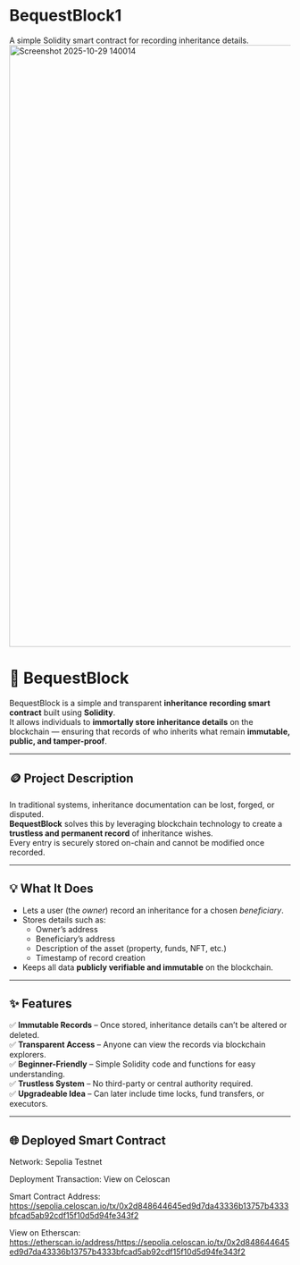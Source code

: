 # BequestBlock1
A simple Solidity smart contract for recording inheritance details.
<img width="1915" height="1077" alt="Screenshot 2025-10-29 140014" src="https://github.com/user-attachments/assets/994ad1e3-3ffd-417c-af9a-e1204396f37f" />
# 🧱 BequestBlock

BequestBlock is a simple and transparent **inheritance recording smart contract** built using **Solidity**.  
It allows individuals to **immortally store inheritance details** on the blockchain — ensuring that records of who inherits what remain **immutable, public, and tamper-proof**.

---

## 🪙 Project Description

In traditional systems, inheritance documentation can be lost, forged, or disputed.  
**BequestBlock** solves this by leveraging blockchain technology to create a **trustless and permanent record** of inheritance wishes.  
Every entry is securely stored on-chain and cannot be modified once recorded.

---

## 💡 What It Does

- Lets a user (the *owner*) record an inheritance for a chosen *beneficiary*.
- Stores details such as:
  - Owner’s address  
  - Beneficiary’s address  
  - Description of the asset (property, funds, NFT, etc.)  
  - Timestamp of record creation  
- Keeps all data **publicly verifiable and immutable** on the blockchain.

---

## ✨ Features

✅ **Immutable Records** – Once stored, inheritance details can’t be altered or deleted.  
✅ **Transparent Access** – Anyone can view the records via blockchain explorers.  
✅ **Beginner-Friendly** – Simple Solidity code and functions for easy understanding.  
✅ **Trustless System** – No third-party or central authority required.  
✅ **Upgradeable Idea** – Can later include time locks, fund transfers, or executors.

---
## 🌐 Deployed Smart Contract
Network: Sepolia Testnet

Deployment Transaction: View on Celoscan

Smart Contract Address: https://sepolia.celoscan.io/tx/0x2d848644645ed9d7da43336b13757b4333bfcad5ab92cdf15f10d5d94fe343f2

View on Etherscan: https://etherscan.io/address/https://sepolia.celoscan.io/tx/0x2d848644645ed9d7da43336b13757b4333bfcad5ab92cdf15f10d5d94fe343f2
